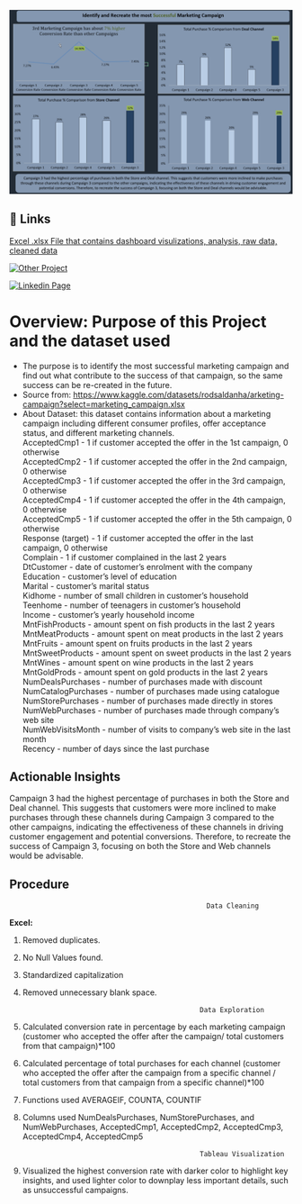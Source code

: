 ![Screenshot_1](https://github.com/HaomingChen1998/Portfolio-Project/blob/main/Excel_marketing_conversion_channel_analysis/Dashboard%20Preview.png)

## 🔗 Links
  [Excel .xlsx File that contains dashboard visulizations, analysis, raw data, cleaned data](https://github.com/HaomingChen1998/Portfolio-Project/blob/main/Excel_marketing_conversion_channel_analysis/marketing_conversion_channel_analysis_dashboard.xlsx)

  [![Other Project](https://github.com/HaomingChen1998/Portfolio-Project)](https://github.com/HaomingChen1998/Portfolio-Project/)
  
  [![Linkedin Page](https://www.linkedin.com/in/haomingchen1998/)](https://www.linkedin.com/in/haomingchen1998/)


# Overview: Purpose of this Project and the dataset used
- The purpose is to identify the most successful marketing campaign and find out what contribute to the success of that campaign, so the same success can be re-created in the future.
- Source from: https://www.kaggle.com/datasets/rodsaldanha/arketing-campaign?select=marketing_campaign.xlsx
- About Dataset: this dataset contains information about a marketing campaign including different consumer profiles, offer acceptance status, and different marketing channels.<br />
AcceptedCmp1 - 1 if customer accepted the offer in the 1st campaign, 0 otherwise<br />
AcceptedCmp2 - 1 if customer accepted the offer in the 2nd campaign, 0 otherwise<br />
AcceptedCmp3 - 1 if customer accepted the offer in the 3rd campaign, 0 otherwise<br />
AcceptedCmp4 - 1 if customer accepted the offer in the 4th campaign, 0 otherwise<br />
AcceptedCmp5 - 1 if customer accepted the offer in the 5th campaign, 0 otherwise<br />
Response (target) - 1 if customer accepted the offer in the last campaign, 0 otherwise<br />
Complain - 1 if customer complained in the last 2 years<br />
DtCustomer - date of customer’s enrolment with the company<br />
Education - customer’s level of education<br />
Marital - customer’s marital status<br />
Kidhome - number of small children in customer’s household<br />
Teenhome - number of teenagers in customer’s household<br />
Income - customer’s yearly household income<br />
MntFishProducts - amount spent on fish products in the last 2 years<br />
MntMeatProducts - amount spent on meat products in the last 2 years<br />
MntFruits - amount spent on fruits products in the last 2 years<br />
MntSweetProducts - amount spent on sweet products in the last 2 years<br />
MntWines - amount spent on wine products in the last 2 years<br />
MntGoldProds - amount spent on gold products in the last 2 years<br />
NumDealsPurchases - number of purchases made with discount<br />
NumCatalogPurchases - number of purchases made using catalogue<br />
NumStorePurchases - number of purchases made directly in stores<br />
NumWebPurchases - number of purchases made through company’s web site<br />
NumWebVisitsMonth - number of visits to company’s web site in the last month<br />
Recency - number of days since the last purchase<br />



## Actionable Insights


Campaign 3 had the highest percentage of purchases in both the Store and Deal channel. This suggests that customers were more inclined to make purchases through these channels during Campaign 3 compared to the other campaigns, indicating the effectiveness of these channels in driving customer engagement and potential conversions. Therefore, to recreate the success of Campaign 3, focusing on both the Store and Web channels would be advisable.



## Procedure

                                                     Data Cleaning  
  **Excel:** 
1.	Removed duplicates.
2.	No Null Values found.
3.	Standardized capitalization
4.	Removed unnecessary blank space.<br />
      



                                                    Data Exploration
1. Calculated conversion rate in percentage by each marketing campaign (customer who accepted the offer after the campaign/ total customers from that campaign)*100
2. Calculated percentage of total purchases for each channel (customer who accepted the offer after the campaign from a specific channel / total customers from that campaign from a specific channel)*100
3. Functions used AVERAGEIF, COUNTA, COUNTIF
4. Columns used NumDealsPurchases, NumStorePurchases, and NumWebPurchases, AcceptedCmp1, AcceptedCmp2, AcceptedCmp3, AcceptedCmp4, AcceptedCmp5
  
    
                                                   Tableau Visualization 
1. Visualized the highest conversion rate with darker color to highlight key insights, and used lighter color to downplay less important details, such as unsuccessful campaigns.


